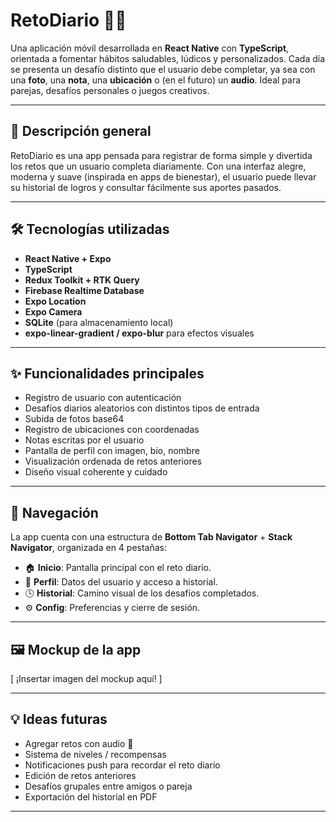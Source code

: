 # RetoDiario 📱🚀

Una aplicación móvil desarrollada en **React Native** con **TypeScript**, orientada a fomentar hábitos saludables, lúdicos y personalizados. Cada día se presenta un desafío distinto que el usuario debe completar, ya sea con una **foto**, una **nota**, una **ubicación** o (en el futuro) un **audio**. Ideal para parejas, desafíos personales o juegos creativos.

---

## 🧠 Descripción general

RetoDiario es una app pensada para registrar de forma simple y divertida los retos que un usuario completa diariamente. Con una interfaz alegre, moderna y suave (inspirada en apps de bienestar), el usuario puede llevar su historial de logros y consultar fácilmente sus aportes pasados.

---

## 🛠 Tecnologías utilizadas

- **React Native + Expo**
- **TypeScript**
- **Redux Toolkit + RTK Query**
- **Firebase Realtime Database**
- **Expo Location**
- **Expo Camera**
- **SQLite** (para almacenamiento local)
- **expo-linear-gradient / expo-blur** para efectos visuales

---

## ✨ Funcionalidades principales

- Registro de usuario con autenticación
- Desafíos diarios aleatorios con distintos tipos de entrada
- Subida de fotos base64
- Registro de ubicaciones con coordenadas
- Notas escritas por el usuario
- Pantalla de perfil con imagen, bio, nombre
- Visualización ordenada de retos anteriores
- Diseño visual coherente y cuidado

---

## 🧭 Navegación

La app cuenta con una estructura de **Bottom Tab Navigator** + **Stack Navigator**, organizada en 4 pestañas:

- 🏠 **Inicio**: Pantalla principal con el reto diario.
- 👤 **Perfil**: Datos del usuario y acceso a historial.
- 🕓 **Historial**: Camino visual de los desafíos completados.
- ⚙️ **Config**: Preferencias y cierre de sesión.

---

## 🖼 Mockup de la app

[ ¡Insertar imagen del mockup aquí! ]

---

## 💡 Ideas futuras

- Agregar retos con audio 🎤
- Sistema de niveles / recompensas
- Notificaciones push para recordar el reto diario
- Edición de retos anteriores
- Desafíos grupales entre amigos o pareja
- Exportación del historial en PDF

---
